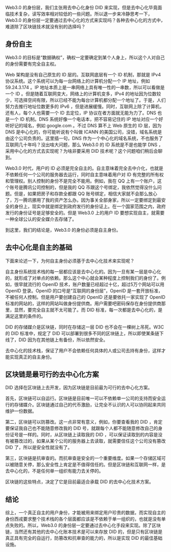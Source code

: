 Web3.0 的身份层，我们主张用去中心化身份 DID 来实现，但是去中心化毕竟面临技术复杂，读写效率相对较低的一些问题。所以退一步来冷静思考一下，Web3.0 的身份层一定要通过去中心化的方式来实现吗？各种去中心化的方式中，难道除了区块链技术就没有别的选择吗？

## 身份自主

Web3.0 的目标是“数据确权”，确权一定要确定到某个人身上，所以这个人对自己的身份需要有完全自主权。

Web 架构是没有自己原生的 ID 层的。互联网底层有一个 ID 机制，那就是 IPv4 协议系统。这个系统可以为每一台网络上的计算机分配一个 IP 地址，例如 59.24.3.174 。IP 地址本质上是一串网络上具有唯一性的一串数，所以可以看做是一个 ID 。但是随着互联网变大，网络上的计算机变多，IPv4 的地址因为位数较少，可选择空间有限，所以已经不能为每台计算机都分配一个地址了。于是，人们努力去推行地址位数更多的 IPv6 ，但是进展缓慢。同时，互联网上除了计算机，还有人，每个人也需要一个 ID 去定位，IP 协议在者方面就无能为力了。DNS 也是一个 ID 机制。DNS 系统好像一个电话本，把不容易记住的 IP 地址对应一个好听好记的域名，例如 google.com 。不过 DNS 算不上 Web 原生的 ID 层，因为 DNS 是中心化的，你可能听说有个叫做 ICANN 的美国公司，没错，域名系统是由这个公司负责的。这里插一句，DNS 作为一个中心化的域名系统，不也服务了互联网几十年吗？没出啥大问题，那么 Web3.0 的 ID 系统是不是也能学 DNS ，采用中心化的方式去实现呢？为啥非要采用 DID 技术呢？这个问题咱们稍后会聊到。

Web3.0 时代，用户的 ID 必须是完全自主的。自主意味着完全去中介化，也就是不依赖任何一个公司的服务器去运行，同时自主意味着用户对 ID 有完整的所有权和管理权。别人控制的身份不是完全不能用。例如，我在 QQ 上有一个账户，这个账号是腾讯公司控制的，但是我的 QQ 币跟这个号绑定，我依然觉得没什么问题。但是，如果把房子和存款全都跟 QQ 账号绑定，相信大家就不会那么放心了，万一腾讯挪用了我的资产怎么办。因为事关全部身家，所以一定要绑定到最安全的身份上，现实中就是绑定到政府发行的身份证上。在一个国家范围之内，政府发行的身份证号是足够安全的。但是 Web3.0 上的用户 ID 要想实现自主，就需要一种全球公认的安全媒介去存储了。

到这里，我们的结论是，Web3.0 的身份必须是自主身份。

## 去中心化是自主的基础

下面来论述一下，为何自主身份必须基于去中心化技术来实现呢？

自主身份系统技术栈的每一层都应该是去中心化的。因为一旦有某一层是中心化的，就形成了对单点的依赖。那么这个中心就会某种程度上控制我们的身份了。例如，很早就流行的 OpenID 技术，账户数量已经超过十亿，超过5万个网站可以用 OpenID 登录。OpenID 的口号是“互联网的身份层”，OpenID 是一套开放标准，不被任何人控制。但是用户要创建自己的 OpenID 还是要依托一家实现了 OpenID 标准的网站的，这样的网站叫做身份提供商。用户需要吧密码保存在身份提供商那里，显然，要完全自主就不太可能了。而 DID 标准，每一次都是去中心化的，是满足这里的条件的。

DID 的存储媒介是区块链，同时在存储这一层 DID 也不会在一棵树上吊死。W3C 的 DID 标准中，规定了 DID 可以部署到很多不同的区块链上，所以即使某条链下线了，DID 因为在其他链上有备份，所以依然安全。

去中心化的技术栈，保证了用户不会依赖任何具体的人或公司去持有身份，这样才能实现真正的自主身份。

## 区块链是最可行的去中心化方案

DID 选择在区块链上去开发，因为区块链是目前最为可行的去中心化方案。

首先，区块链可以自运行。区块链是目前唯一可以不依赖单一公司的支持而安全运行的存储媒介。区块链通过自己的代币激励，让完全不认识的人可以协同起来共同维护一份数据。

第二，区块链可以防篡改。这一点非常有意义，例如，你要查看我的 DID ，肯定要保证我自己也不能随意修改我的 DID 号，就跟每个人都不能随意修改自己的身份证号是一样的。同时，从区块链上读取我的 DID ，可以保证读取到的内容是没有被篡改过的，如果从某个公司的服务器上去读取，就需要信任这个公司没有篡改 DID 了，所以是安全性就没有了。

第三，区块链是抗审查的。而抗审查是安全的一个重要维度。如果一个存储区域可以被随意关停，那么安全性上肯定是不值得信任的。但是区块链和互联网一样，是去中心化的，不是任何单一组织有能力去关停的。

区块链的这些特点，决定了它是目前最适合承载 DID 的去中心化技术方案。

## 结论

综上，一个真正自主的用户身份，才能被用来绑定用户珍贵的数据，而实现自主的身份西戎要求整个技术栈的各个层面都应该是不依赖于单一组织的，也就是没有单点失败的。所以，Web3.0 的身份层一定要通过去中心化手段来实现。除了区块链，当然还有其他的去中心化账本技术是可以来存放 DID 的，但是只有区块链是真正具有完全的自运行，防篡改和抗审查的能力的，所以是实现 DID 的最佳基础设施。
